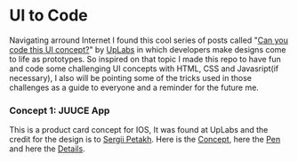# UI to Code
Navigating arround Internet I found this cool series of posts called "[Can you code this UI concept?](https://stories.uplabs.com/can-you-code-this-ui-concept-9e4ba76b437e#.ucur0sn67)" by [UpLabs](https://www.uplabs.com) in which developers make designs come to life as prototypes. So inspired on that topic I made this repo to have fun and code some challenging UI concepts with HTML, CSS and Javasript(if necessary), I also will be pointing some of the tricks used in those challenges as a guide to everyone and a reminder for the future me.

### Concept 1: JUUCE App
This is a product card concept for IOS, It was found at UpLabs and the credit for the design is to [Sergii Petakh](https://dribbble.com/sergiipetakh). Here is the [Concept](https://ios.uplabs.com/posts/juuce-app-product-card-animation), here the [Pen](http://codepen.io) and here the [Details](/juuce_app/README.md).
